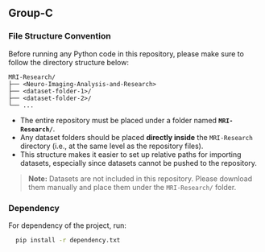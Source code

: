 ## Group-C

### File Structure Convention

Before running any Python code in this repository, please make sure to follow the directory structure below:

```
MRI-Research/
├── <Neuro-Imaging-Analysis-and-Research>
├── <dataset-folder-1>/
├── <dataset-folder-2>/
└── ...
```

- The entire repository must be placed under a folder named **`MRI-Research/`**.
- Any dataset folders should be placed **directly inside** the `MRI-Research` directory (i.e., at the same level as the repository files).
- This structure makes it easier to set up relative paths for importing datasets, especially since datasets cannot be pushed to the repository.

> **Note:** Datasets are not included in this repository. Please download them manually and place them under the `MRI-Research/` folder.


### Dependency

For dependency of the project, run:
```bash
  pip install -r dependency.txt
```